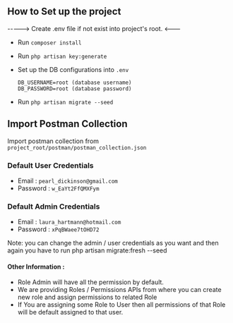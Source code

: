 ## How to Set up the project

----->  Create .env file if not exist into project's root. <---
- Run `composer install`
- Run `php artisan key:generate`
- Set up the DB configurations into `.env`

      DB_USERNAME=root (database username)
      DB_PASSWORD=root (database password)


- Run `php artisan migrate --seed`

## Import Postman Collection

Import postman collection from `project_root/postman/postman_collection.json`

### Default User Credentials

- Email : `pearl_dickinson@gmail.com`
- Password : `w_EaYt2FfQMXFym`

### Default Admin Credentials

- Email : `laura_hartmann@hotmail.com`
- Password : `xPqBWaee7tOHD72`

Note: you can change the admin / user credentials as you want and then again you have to run php artisan migrate:fresh --seed


#### Other Information :

- Role Admin will have all the permission by default.
- We are providing Roles / Permissions APIs from where you can create new role and assign permissions to related Role
- If You are assigning some Role to User then all permissions of that Role will be default assigned to that user.
